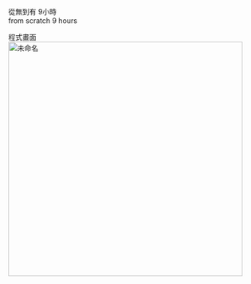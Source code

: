 從無到有 9小時  
from scratch 9 hours

程式畫面  
<img width="470" alt="未命名" src="https://github.com/user-attachments/assets/33a6c012-dc4d-4d4c-b013-ac540baad45a" />
